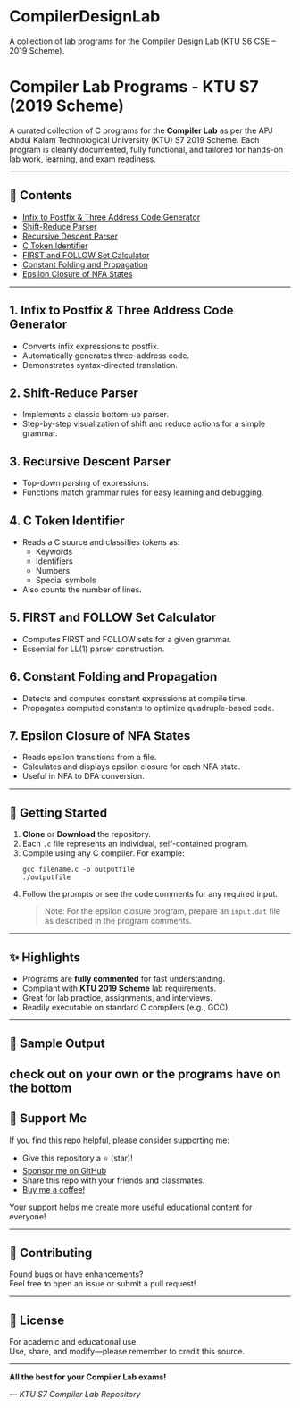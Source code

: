# CompilerDesignLab
A collection of lab programs for the Compiler Design Lab (KTU S6 CSE – 2019 Scheme).
# Compiler Lab Programs - KTU S7 (2019 Scheme)

A curated collection of C programs for the **Compiler Lab** as per the APJ Abdul Kalam Technological University (KTU) S7 2019 Scheme. Each program is cleanly documented, fully functional, and tailored for hands-on lab work, learning, and exam readiness.

---

## 📂 Contents

- [Infix to Postfix & Three Address Code Generator](#1-infix-to-postfix--three-address-code-generator)
- [Shift-Reduce Parser](#2-shift-reduce-parser)
- [Recursive Descent Parser](#3-recursive-descent-parser)
- [C Token Identifier](#4-c-token-identifier)
- [FIRST and FOLLOW Set Calculator](#5-first-and-follow-set-calculator)
- [Constant Folding and Propagation](#6-constant-folding-and-propagation)
- [Epsilon Closure of NFA States](#7-epsilon-closure-of-nfa-states)

---

## 1. Infix to Postfix & Three Address Code Generator
- Converts infix expressions to postfix.
- Automatically generates three-address code.
- Demonstrates syntax-directed translation.

## 2. Shift-Reduce Parser
- Implements a classic bottom-up parser.
- Step-by-step visualization of shift and reduce actions for a simple grammar.

## 3. Recursive Descent Parser
- Top-down parsing of expressions.
- Functions match grammar rules for easy learning and debugging.

## 4. C Token Identifier
- Reads a C source and classifies tokens as:
    - Keywords
    - Identifiers
    - Numbers
    - Special symbols
- Also counts the number of lines.

## 5. FIRST and FOLLOW Set Calculator
- Computes FIRST and FOLLOW sets for a given grammar.
- Essential for LL(1) parser construction.

## 6. Constant Folding and Propagation
- Detects and computes constant expressions at compile time.
- Propagates computed constants to optimize quadruple-based code.

## 7. Epsilon Closure of NFA States
- Reads epsilon transitions from a file.
- Calculates and displays epsilon closure for each NFA state.
- Useful in NFA to DFA conversion.

---

## 🚀 Getting Started

1. **Clone** or **Download** the repository.
2. Each `.c` file represents an individual, self-contained program.
3. Compile using any C compiler. For example:
    ```
    gcc filename.c -o outputfile
    ./outputfile
    ```
4. Follow the prompts or see the code comments for any required input.  
   > Note: For the epsilon closure program, prepare an `input.dat` file as described in the program comments.

---

## ✨ Highlights

- Programs are **fully commented** for fast understanding.
- Compliant with **KTU 2019 Scheme** lab requirements.
- Great for lab practice, assignments, and interviews.
- Readily executable on standard C compilers (e.g., GCC).

---

## 📸 Sample Output

check out on your own or the programs have on the bottom
---

## 🙋 Support Me

If you find this repo helpful, please consider supporting me:
- Give this repository a ⭐ (star)!
- [Sponsor me on GitHub](https://github.com/sponsors/) 
- Share this repo with your friends and classmates.
- [Buy me a coffee!](https://www.buymeacoffee.com/) 

Your support helps me create more useful educational content for everyone!

---

## 🙌 Contributing

Found bugs or have enhancements?  
Feel free to open an issue or submit a pull request!

---

## 📜 License

For academic and educational use.  
Use, share, and modify—please remember to credit this source.

---

**All the best for your Compiler Lab exams!**

*— KTU S7 Compiler Lab Repository*
